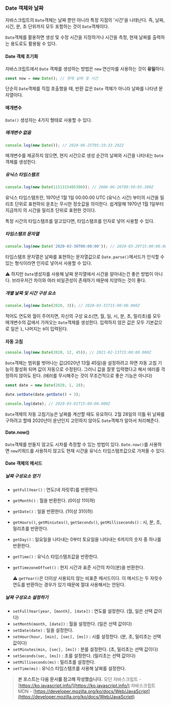 ### Date 객체와 날짜

자바스크립트의 `Date`객체는 날짜 뿐만 아니라 특정 지점의 '시간'을 나태난다. 즉, 날짜, 시간, 분, 초 단위까지 모두 포함하는 것이 `Date`객체이다.

`Date`객체를 활용하면 생성 및 수정 시간을 지정하거나 시간을 측정, 현재 날짜를 출력하는 용도로도 활용될 수 있다.

#### Date 객체 초기화

자바스크립트에서 `Date` 객체를 생성하는 방법은 `new` 연산자를 사용하는 것이 **유일**하다.

```jsx
const now = new Date(); // 현재 날짜 및 시간
```

단순히 `Date`객체를 직접 호출했을 때, 반환 값은 `Date` 객체가 아니라 날짜를 나타낸 문자열이다.

#### 매개변수

`Date()` 생성자는 4가지 형태로 사용할 수 있다.

##### 매개변수 없음

```jsx
console.log(new Date()); // 2020-06-25T05:19:33.292Z
```

매개변수를 제공하지 않으면, 현지 시간으로 생성 순간의 날짜와 시간을 나타내는 `Date` 객체를 생성한다.

##### 유닉스 타임스탬프

```jsx
console.log(new Date(1151315405300)); // 2006-06-26T09:50:05.300Z
```

유닉스 타임스탬프란, 1970년 1월 1일 00:00:00 UTC (유닉스 시간) 부터의 시간을 밀리초 단위로 표현하되 윤초는 무시한 정숫값을 의미한다. 쉽게말해 1970년 1월 1일부터 지금까지 의 시간을 밀리초 단위로 표현한 것이다.

특정 시간의 타임스탬프를 알고있다면, 타임스탬프를 인자로 넣어 사용할 수 있다.

##### 타임스탬프 문자열

```jsx
console.log(new Date('2020-03-30T00:00:00')); // 2020-03-29T15:00:00.000Z
```

타임스탬프 문자열은 날짜를 표현하는 문자열값으로 `Date.parse()`메서드가 인식할 수 있는 형식이라면 인자로 넣어서 사용할 수 있다.

⚠ 하지만 `Date`생성자를 사용해 날짜 문자열에서 시간을 알아내는건 좋은 방법이 아니다. 브라우저간 차이와 여러 비일관성이 존재하기 때문에 지양하는 것이 좋다.

##### 개별 날짜 및 시간 구성 요소

```jsx
console.log(new Date(2020, 3)); // 2020-03-31T15:00:00.000Z
```

적어도 연도와 월이 주어지면, 자신의 구성 요소(연, 월, 일, 시, 분, 초, 밀리초)를 모두 매개변수의 값에서 가져오는 `Date`객체를 생성한다. 입력하지 않은 값은 모두 기본값으로 일은 `1`, 나머지는 `0`이 입력된다.

#### 자동 고침

```jsx
console.log(new Date(2020, 12, 45)); // 2021-02-13T15:00:00.000Z
```

`Date`객체는 범위를 벗어나는 값(2020년 13월 45일)을 설정하려고 하면 자동 고침 기능이 활성화 되며 값이 자동으로 수정된다. 그러니 값을 잘못 입력했다고 해서 에러를 걱정하지 않아도 된다. (에러를 무시해주는 것이 무조건적으로 좋은 기능은 아니다)

```jsx
const date = new Date(2020, 1, 28);

date.setDate(date.getDate() + 3);

console.log(date); // 2020-03-01T15:00:00.000Z
```

`Date`객체의 자동 고침기능은 날짜를 계산할 때도 유요하다. 2월 28일의 이틀 뒤 날짜를 구하려고 할때 2020년이 윤년인지 고민하지 않아도 `Date`객체가 알아서 처리해준다.

#### Date.now()

`Date`객체를 만들지 않고도 시차를 측정할 수 있는 방법이 있다. `Date.now()`를 사용하면 `new`키워드를 사용하지 않고도 현재 시간을 유닉스 타임스탬프값으로 가져올 수 있다.

#### Date 객체의 메서드

##### 날짜 구성요소 얻기

- `getFullYear()` : 연도(네 자릿루)를 반환한다.
- `getMonth()` : 월을 반환한다. (0이상 11이하)
- `getDate()` : 일을 반환한다. (1이상 31이하)
- `getHours()`, `getMiniutes()`, `getSeconds()`, `getMilliseconds()` : 시, 분, 초, 밀리초를 반환한다.
- `getDay()` : 일요일을 나타내는 0부터 토요일을 나타내는 6까지의 숫자 중 하나를 반환한다.
- `getTime()` : 유닉스 타임스탬프값을 반환한다.
- `getTimezoneOffset()` : 현지 시간과 표준 시간의 차이(분)을 반환한다.

    ⚠ `getYear()`은 더이상 사용되지 않는 비표준 메서드이다. 이 메서드는 두 자릿수 연도를 반환하는 경우가 있기 때문에 절대 사용해서는 안된다.

##### 날짜 구성요소 설정하기

- `setFullYear(year, [month], [date])` : 연도를 설정한다. (월, 일은 선택 값이다)
- `setMonth(month, [date])` : 월을 설정한다. (일은 선택 값이다)
- `setDate(date)` : 일을 설정한다.
- `setHour(hour, [min], [sec], [ms])` : 시를 설정한다. (분, 초, 밀리초는 선택 값이다)
- `setMinutes(min, [sec], [ms])` : 분를 설정한다. (초, 밀리초는 선택 값이다)
- `setSeconds(sec, [ms])` : 초를 설정한다. (밀리초는 선택 값이다)
- `setMilliseconds(ms)` : 밀리초를 설정한다.
- `setTime(ms)` : 유닉스 타임스탬프를 사용해 날짜를 설정한다.

> **본 포스트는 다음 문서를 참고해 작성했습니다.**
> 모던 자바스크립트 - [https://ko.javascript.info/](https://ko.javascript.info/)
> 자바스크립트 MDN - [https://developer.mozilla.org/ko/docs/Web/JavaScript](https://developer.mozilla.org/ko/docs/Web/JavaScript)